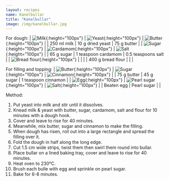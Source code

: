 ```yaml
---
layout: recipes
name: Kanelbullar
title: "Kanelbullar"
image: /img/kanelbullar.jpg
---
```


For dough:
| ![Milk](/img/milk.jpg){:height="100px"} | ![Yeast](/img/sweetyeast.jpg){:height="100px"} | ![Butter](/img/butter.jpg){:height="100px"} |
| 250 ml milk | 10 g dried yeast | 75 g butter |
| ![Sugar](/img/sugar.jpg){:height="100px"} | ![Cardamom](/img/cardamom.jpg){:height="100px"} | ![Salt](/img/salt.jpg){:height="100px"} |
| 65 g sugar | 1 teaspoon cardamom | 0.5 teaspoons salt |
| ![Bread flour](/img/breadflour.jpg){:height="100px"} |  |  |
| 400 g bread flour |  |  |

For filling and topping:
| ![Butter](/img/butter.jpg){:height="100px"} | ![Sugar](/img/sugar.jpg){:height="100px"} | ![Cinnamon](/img/cinnamon.jpg){:height="100px"} |
| 75 g butter | 45 g sugar | 1 teaspoon cinnamon |
| ![Egg](/img/egg.jpg){:height="100px"} | ![Pearl sugar](/img/pearlsugar.jpg){:height="100px"} | ![Salt](/img/salt.jpg){:height="100px"} |
| Beaten egg | Pearl sugar |  |

Method:
1. Put yeast into milk and stir until it dissolves.
2. Knead milk & yeast with  butter, sugar, cardamom, salt and flour for 10 minutes with a dough hook.
3. Cover and leave to rise for 40 minutes.
4. Meanwhile, mix butter, sugar and cinnamon to make the filling.
5. When dough has risen, roll out into a large rectangle and spread the filling over it.
6. Fold the dough in half along the long edge.
7. Cut 1.5 cm wide strips, twist them then swirl them round into bullar.
8. Place bullar on a lined baking tray, cover and leave to rise for 40 minutes.
9. Heat oven to 230°C.
10. Brush each bulle with egg and sprinkle on pearl sugar.
11. Bake for 6-8 minutes.